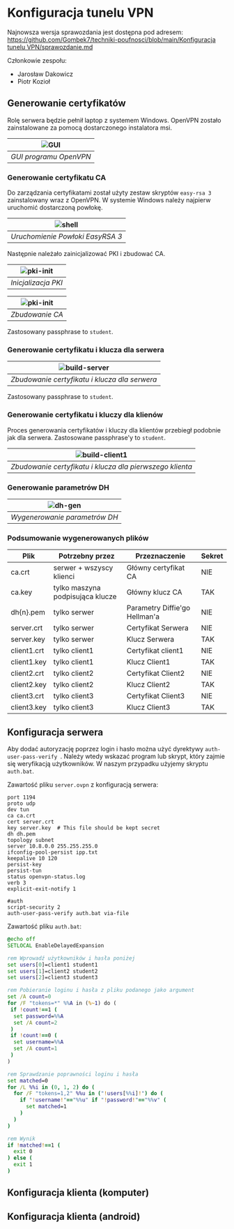 # Konfiguracja tunelu VPN
Najnowsza wersja sprawozdania jest dostępna pod adresem: [https://github.com/Gombek7/techniki-poufnosci/blob/main/Konfiguracja tunelu VPN/sprawozdanie.md](https://github.com/Gombek7/techniki-poufnosci/blob/main/Konfiguracja%20tunelu%20VPN/sprawozdanie.md)

Członkowie zespołu:
- Jarosław Dakowicz
- Piotr Kozioł

## Generowanie certyfikatów

Rolę serwera będzie pełnił laptop z systemem Windows. OpenVPN zostało zainstalowane za pomocą dostarczonego instalatora msi.


| ![GUI](img/gui.png) | 
|:--:| 
| *GUI programu OpenVPN* |


### Generowanie certyfikatu CA

Do zarządzania certyfikatami został użyty zestaw skryptów `easy-rsa 3` zainstalowany wraz z OpenVPN. W systemie Windows należy najpierw uruchomić dostarczoną powłokę.

| ![shell](img/shell.png) | 
|:--:| 
| *Uruchomienie Powłoki EasyRSA 3* |

Następnie należało zainicjalizować PKI i zbudować CA.

| ![pki-init](img/shell.png) | 
|:--:| 
| *Inicjalizacja PKI* |

| ![pki-init](img/build-ca.png) | 
|:--:| 
| *Zbudowanie CA* |

Zastosowany passphrase to `student`.

### Generowanie certyfikatu i klucza dla serwera

| ![build-server](img/build-server.png) | 
|:--:| 
| *Zbudowanie certyfikatu i klucza dla serwera* |

Zastosowany passphrase to `student`.

### Generowanie certyfikatu i kluczy dla klienów

Proces generowania certyfikatów i kluczy dla klientów przebiegł podobnie jak dla serwera. Zastosowane passphrase'y to `student`.

| ![build-client1](img/build-client1.png) | 
|:--:| 
| *Zbudowanie certyfikatu i klucza dla pierwszego klienta* |


### Generowanie parametrów DH

| ![dh-gen](img/dh-gen.png) | 
|:--:| 
| *Wygenerowanie parametrów DH* |

### Podsumowanie wygenerowanych plików

| Plik | Potrzebny przez | Przeznaczenie | Sekret |
| -- | -- | -- | -- |
| ca.crt | serwer + wszyscy klienci | Główny certyfikat CA | NIE |
| ca.key | tylko maszyna podpisująca klucze | Główny klucz CA | TAK |
| dh{n}.pem | tylko serwer | Parametry Diffie'go Hellman'a | NIE |
| server.crt | tylko serwer | Certyfikat Serwera | NIE |
| server.key | tylko serwer | Klucz Serwera | TAK |
| client1.crt | tylko client1 | Certyfikat client1 | NIE |
| client1.key | tylko client1 | Klucz Client1 | TAK |
| client2.crt | tylko client2 | Certyfikat Client2 | NIE |
| client2.key | tylko client2 | Klucz Client2 | TAK |
| client3.crt | tylko client3 | Certyfikat Client3 | NIE |
| client3.key | tylko client3 | Klucz Client3 | TAK |

## Konfiguracja serwera

Aby dodać autoryzację poprzez login i hasło można użyć dyrektywy `auth-user-pass-verify `. Należy wtedy wskazać program lub skrypt, który zajmie się weryfikacją użytkowników. W naszym przypadku użyjemy skryptu `auth.bat`.

Zawartość pliku `server.ovpn` z konfiguracją serwera:
```apacheconf
port 1194
proto udp
dev tun
ca ca.crt
cert server.crt
key server.key  # This file should be kept secret
dh dh.pem
topology subnet
server 10.8.0.0 255.255.255.0
ifconfig-pool-persist ipp.txt
keepalive 10 120
persist-key
persist-tun
status openvpn-status.log
verb 3
explicit-exit-notify 1

#auth
script-security 2
auth-user-pass-verify auth.bat via-file
```

Zawartość pliku `auth.bat`:
```bat
@echo off
SETLOCAL EnableDelayedExpansion

rem Wprowadź użytkowników i hasła poniżej
set users[0]=client1 student1
set users[1]=client2 student2
set users[2]=client3 student3

rem Pobieranie loginu i hasła z pliku podanego jako argument
set /A count=0
for /F "tokens=*" %%A in (%~1) do (
 if !count!==1 (
  set password=%%A
  set /A count=2
 )
 if !count!==0 (
  set username=%%A
  set /A count=1
 )
)

rem Sprawdzanie poprawności loginu i hasła
set matched=0
for /L %%i in (0, 1, 2) do (
  for /F "tokens=1,2" %%u in ("!users[%%i]!") do (
    if "!username!"=="%%u" if "!password!"=="%%v" (
      set matched=1
    )
  )
)

rem Wynik
if !matched!==1 (
  exit 0
) else (
  exit 1
)
```


## Konfiguracja klienta (komputer)

## Konfiguracja klienta (android)